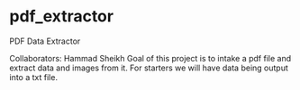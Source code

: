 # pdf_extractor
PDF Data Extractor

Collaborators: Hammad Sheikh
Goal of this project is to intake a pdf file and extract data and images from it.
For starters we will have data being output into a txt file.
